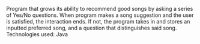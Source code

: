 Program that grows its ability to recommend good songs by asking a series of Yes/No questions.
When program makes a song suggestion and the user is satisfied, the interaction ends. If not, the program takes in and stores an inputted preferred song, and a question that distinguishes said song.
Technologies used: Java
